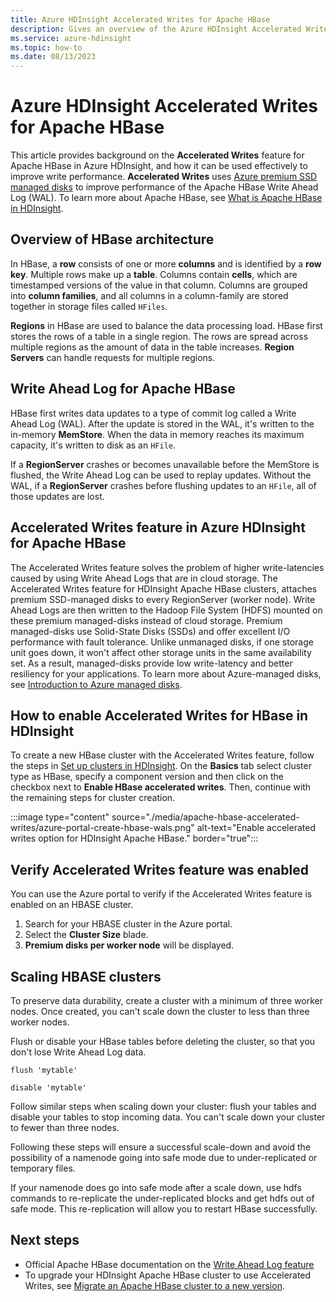 ```yaml
---
title: Azure HDInsight Accelerated Writes for Apache HBase
description: Gives an overview of the Azure HDInsight Accelerated Writes feature, which uses premium managed disks to improve performance of the Apache HBase Write Ahead Log.
ms.service: azure-hdinsight
ms.topic: how-to
ms.date: 08/13/2023
---
```


# Azure HDInsight Accelerated Writes for Apache HBase

This article provides background on the **Accelerated Writes** feature for Apache HBase in Azure HDInsight, and how it can be used effectively to improve write performance. **Accelerated Writes** uses [Azure premium SSD managed disks](../../virtual-machines/disks-types.md#premium-ssds) to improve performance of the Apache HBase Write Ahead Log (WAL). To learn more about Apache HBase, see [What is Apache HBase in HDInsight](apache-hbase-overview.md).

## Overview of HBase architecture

In HBase, a **row** consists of one or more **columns** and is identified by a **row key**. Multiple rows make up a **table**. Columns contain **cells**, which are timestamped versions of the value in that column. Columns are grouped into **column families**, and all columns in a column-family are stored together in storage files called `HFiles`.

**Regions** in HBase are used to balance the data processing load. HBase first stores the rows of a table in a single region. The rows are spread across multiple regions as the amount of data in the table increases. **Region Servers** can handle requests for multiple regions.

## Write Ahead Log for Apache HBase

HBase first writes data updates to a type of commit log called a Write Ahead Log (WAL). After the update is stored in the WAL, it's written to the in-memory **MemStore**. When the data in memory reaches its maximum capacity, it's written to disk as an `HFile`.

If a **RegionServer** crashes or becomes unavailable before the MemStore is flushed, the Write Ahead Log can be used to replay updates. Without the WAL, if a **RegionServer** crashes before flushing updates to an `HFile`, all of those updates are lost.

## Accelerated Writes feature in Azure HDInsight for Apache HBase

The Accelerated Writes feature solves the problem of higher write-latencies caused by using Write Ahead Logs that are in cloud storage.  The Accelerated Writes feature for HDInsight Apache HBase clusters, attaches premium SSD-managed disks to every RegionServer (worker node). Write Ahead Logs are then written to the Hadoop File System (HDFS) mounted on these premium managed-disks instead of cloud storage.  Premium managed-disks use Solid-State Disks (SSDs) and offer excellent I/O performance with fault tolerance.  Unlike unmanaged disks, if one storage unit goes down, it won't affect other storage units in the same availability set.  As a result, managed-disks provide low write-latency and better resiliency for your applications. To learn more about Azure-managed disks, see [Introduction to Azure managed disks](../../virtual-machines/managed-disks-overview.md).

## How to enable Accelerated Writes for HBase in HDInsight

To create a new HBase cluster with the Accelerated Writes feature, follow the steps in [Set up clusters in HDInsight](../hdinsight-hadoop-provision-linux-clusters.md). On the **Basics** tab select cluster type as HBase, specify a component version and then click on the checkbox next to **Enable HBase accelerated writes**. Then, continue with the remaining steps for cluster creation.

:::image type="content" source="./media/apache-hbase-accelerated-writes/azure-portal-create-hbase-wals.png" alt-text="Enable accelerated writes option for HDInsight Apache HBase." border="true":::

## Verify Accelerated Writes feature was enabled

You can use the Azure portal to verify if the Accelerated Writes feature is enabled on an HBASE cluster. 

1. Search for your HBASE cluster in the Azure portal.
2. Select the **Cluster Size** blade.
3. **Premium disks per worker node** will be displayed.

## Scaling HBASE clusters

To preserve data durability, create a cluster with a minimum of three worker nodes. Once created, you can't scale down the cluster to less than three worker nodes.

Flush or disable your HBase tables before deleting the cluster, so that you don't lose Write Ahead Log data.

```
flush 'mytable'
```

```
disable 'mytable'
```

Follow similar steps when scaling down your cluster: flush your tables and disable your tables to stop incoming data. You can't scale down your cluster to fewer than three nodes.

Following these steps will ensure a successful scale-down and avoid the possibility of a namenode going into safe mode due to under-replicated or temporary files.

If your namenode does go into safe mode after a scale down, use hdfs commands to re-replicate the under-replicated blocks and get hdfs out of safe mode. This re-replication will allow you to restart HBase successfully.

## Next steps

* Official Apache HBase documentation on the [Write Ahead Log feature](https://hbase.apache.org/book.html#wal)
* To upgrade your HDInsight Apache HBase cluster to use Accelerated Writes, see [Migrate an Apache HBase cluster to a new version](apache-hbase-migrate-new-version.md).
